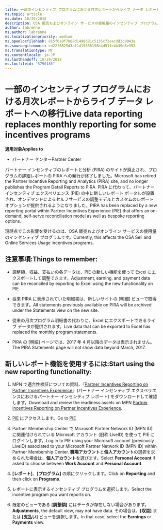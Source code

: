 ```yaml
---
title: 一部のインセンティブ プログラムにおける月次レポートからライブ データ レポートへの移行 | パートナー センター
ms.topic: article
ms.date: 10/29/2018
description: OSA 販売およびオンライン サービスの使用量のインセンティブ プログラムで、ライブ データ レポートを利用できるようになりました。
author: labrenne
ms.author: labrenne
ms.localizationpriority: medium
ms.openlocfilehash: 815f0a9f7b88d1498381c5135c72eacdd2c8943a
ms.sourcegitcommit: ed22f6825d3af1d19385198b4d511e4b39d5e353
ms.translationtype: MT
ms.contentlocale: ja-JP
ms.lasthandoff: 10/29/2018
ms.locfileid: "5796185"
---
```

# <a name="live-data-reporting-replaces-monthly-reporting-for-some-incentives-programs"></a><span data-ttu-id="e89db-103">一部のインセンティブ プログラムにおける月次レポートからライブ データ レポートへの移行</span><span class="sxs-lookup"><span data-stu-id="e89db-103">Live data reporting replaces monthly reporting for some incentives programs</span></span>

**<span data-ttu-id="e89db-104">適用対象</span><span class="sxs-lookup"><span data-stu-id="e89db-104">Applies to</span></span>**

-  <span data-ttu-id="e89db-105">パートナー センター</span><span class="sxs-lookup"><span data-stu-id="e89db-105">Partner Center</span></span>

<span data-ttu-id="e89db-106">パートナー インセンティブのレポートと分析 (PIRA) のサイトが廃止され、プログラムの詳細レポートの PIRA への発行が終了しました。</span><span class="sxs-lookup"><span data-stu-id="e89db-106">Microsoft has retired the Partner Incentive Reporting and Analytics (PIRA) site, and no longer publishes the Program Detail Reports to PIRA.</span></span> <span data-ttu-id="e89db-107">PIRA に代わって、パートナー インセンティブ エクスペリエンス (PIE) の中に新しいレポート ポータルが設置され、オンデマンドによるセルフサービスの調整モデルとカスタムのレポート オプションが提供されるようになりました。</span><span class="sxs-lookup"><span data-stu-id="e89db-107">PIRA has been replaced by a new reporting portal within Partner Incentives Experience (PIE) that offers an on-demand, self-serve reconciliation model as well as bespoke reporting options.</span></span> 

<span data-ttu-id="e89db-108">現時点でこの影響を受けるのは、OSA 販売およびオンライン サービスの使用量のインセンティブ プログラムです。</span><span class="sxs-lookup"><span data-stu-id="e89db-108">Currently, this affects the OSA Sell and Online Services Usage incentives programs.</span></span>

## <a name="things-to-remember"></a><span data-ttu-id="e89db-109">注意事項:</span><span class="sxs-lookup"><span data-stu-id="e89db-109">Things to remember:</span></span> 

- <span data-ttu-id="e89db-110">調整額、収益、支払いの各データは、PIE の新しい機能を使って Excel にエクスポートして調整できます。</span><span class="sxs-lookup"><span data-stu-id="e89db-110">Adjustment, earning, and payment data can be reconciled by exporting to Excel using the new functionality on PIE.</span></span>

- <span data-ttu-id="e89db-111">従来 PIRA に表示されていた明細書は、新しいサイトの [明細] ビューで取得できます。</span><span class="sxs-lookup"><span data-stu-id="e89db-111">All statements previously available on PIRA will be archived under the Statements view on the new site.</span></span> 

- <span data-ttu-id="e89db-112">従来の月次プログラム明細書の代わりに、Excel にエクスポートできるライブ データが提供されます。</span><span class="sxs-lookup"><span data-stu-id="e89db-112">Live data that can be exported to Excel has replaced the monthly program statements.</span></span>

- <span data-ttu-id="e89db-113">PIRA の [明細] ページでは、2017 年 4 月以降のデータは表示されません。</span><span class="sxs-lookup"><span data-stu-id="e89db-113">The PIRA Statements page will not show data beyond March, 2017.</span></span>
 
## <a name="start-using-the-new-reporting-functionality"></a><span data-ttu-id="e89db-114">新しいレポート機能を使用するには:</span><span class="sxs-lookup"><span data-stu-id="e89db-114">Start using the new reporting functionality:</span></span> 

1. <span data-ttu-id="e89db-115">MPN で適合性検証についての資料、『[Partner Incentives Reporting on Partner Incentives Experience](http://aka.ms/osareadiness )』(パートナー インセンティブ エクスペリエンスにおけるパートナー インセンティブ レポート) をダウンロードして確認します。</span><span class="sxs-lookup"><span data-stu-id="e89db-115">Download and review the readiness assets on MPN [Partner Incentives Reporting on Partner Incentives Experience](http://aka.ms/osareadiness ).</span></span>

2. <span data-ttu-id="e89db-116">[PIE](https://partnerincentives.microsoft.com/) にアクセスします。</span><span class="sxs-lookup"><span data-stu-id="e89db-116">Go to [PIE](https://partnerincentives.microsoft.com/)</span></span>

3. <span data-ttu-id="e89db-117">Partner Membership Center で Microsoft Partner Network ID (MPN ID) に関連付けられている Microsoft アカウント (旧称 LiveID) を使って PIE にログインします。</span><span class="sxs-lookup"><span data-stu-id="e89db-117">Log in to PIE using your Microsoft account (previously LiveID) associated to your Microsoft Partner Network ID (MPN ID) within Partner Membership Center.</span></span> <span data-ttu-id="e89db-118">**職場アカウント**と**個人アカウント**の選択を求められた場合は、**個人アカウント**を選びます。</span><span class="sxs-lookup"><span data-stu-id="e89db-118">Select **Personal Account** if asked to choose between **Work Account** and **Personal Account**.</span></span>

4. <span data-ttu-id="e89db-119">**[レポート]**、**[プログラム]** の順にクリックします。</span><span class="sxs-lookup"><span data-stu-id="e89db-119">Click on **Reporting** and then click on **Programs**.</span></span> 

5. <span data-ttu-id="e89db-120">レポートに表示するインセンティブ プログラムを選択します。</span><span class="sxs-lookup"><span data-stu-id="e89db-120">Select the incentive program you want reports on.</span></span> 

6. <span data-ttu-id="e89db-121">既定のビューである **[調整額]** にはデータが存在しない場合があります。</span><span class="sxs-lookup"><span data-stu-id="e89db-121">**Adjustments**, the default view, may not have data.</span></span>  <span data-ttu-id="e89db-122">その場合は、**[収益]** または **[支払い]** ビューを選択します。</span><span class="sxs-lookup"><span data-stu-id="e89db-122">In that case, select the **Earnings** or **Payments** view.</span></span>


 

 



